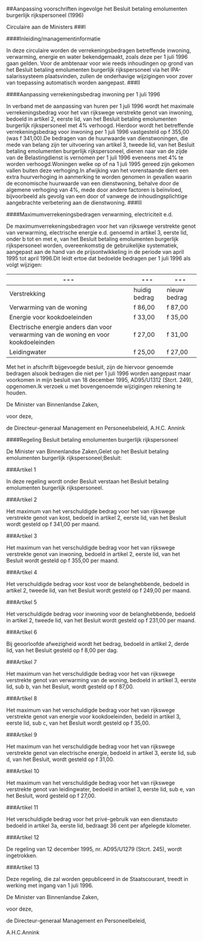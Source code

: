 <meta http-equiv='Content-Type' content='text/html; charset=utf-8' />

##Aanpassing voorschriften ingevolge het Besluit betaling emolumenten burgerlijk rijkspersoneel (1996)

Circulaire aan de Ministers
###I 

####Inleiding/managementinformatie

In deze circulaire worden de verrekeningsbedragen betreffende inwoning, verwarming, energie en water bekendgemaakt, zoals deze per 1 juli 1996 gaan gelden. Voor de ambtenaar voor wie reeds inhoudingen op grond van het Besluit betaling emolumenten burgerlijk rijkspersoneel via het IPA-salarissysteem plaatsvinden, zullen de onderhavige wijzigingen voor zover van toepassing automatisch worden aangepast. 
###II 

####Aanpassing verrekeningsbedrag inwoning per 1 juli 1996

In verband met de aanpassing van huren per 1 juli 1996 wordt het maximale verrekeningsbedrag voor het van rijkswege verstrekte genot van inwoning, bedoeld in artikel 2, eerste lid, van het Besluit betaling emolumenten burgerlijk rijkspersoneel met 4% verhoogd. Hierdoor wordt het betreffende verrekeningsbedrag voor inwoning per 1 juli 1996 vastgesteld op f 355,00 (was f 341,00).De bedragen van de huurwaarde van dienstwoningen, die mede van belang zijn ter uitvoering van artikel 3, tweede lid, van het Besluit betaling emolumenten burgerlijk rijkspersoneel, dienen naar van de zijde van de Belastingdienst is vernomen per 1 juli 1996 eveneens met 4% te worden verhoogd.Woningen welke op of na 1 juli 1995 gereed zijn gekomen vallen buiten deze verhoging.In afwijking van het vorenstaande dient een extra huurverhoging in aanmerking te worden genomen in gevallen waarin de economische huurwaarde van een dienstwoning, behalve door de algemene verhoging van 4%, mede door andere factoren is beïnvloed, bijvoorbeeld als gevolg van een door of vanwege de inhoudingsplichtige aangebrachte verbetering aan de dienstwoning. 
###III 

####Maximumverrekeningsbedragen verwarming, electriciteit e.d.

De maximumverrekeningsbedragen voor het van rijkswege verstrekte genot van verwarming, electrische energie e.d. genoemd in artikel 3, eerste lid, onder b tot en met e, van het Besluit betaling emolumenten burgerlijk rijkspersoneel worden, overeenkomstig de gebruikelijke systematiek, aangepast aan de hand van de prijsontwikkeling in de periode van april 1995 tot april 1996.Dit leidt ertoe dat bedoelde bedragen per 1 juli 1996 als volgt wijzigen:

| --- | --- | --- |
|---|---|---|
|Verstrekking  |huidig  bedrag  |nieuw bedrag |
|Verwarming van de woning  |f 86,00  |f 87,00 |
|Energie voor kookdoeleinden  |f 33,00  |f 35,00 |
|Electrische energie anders dan voor verwarming van de woning en voor kookdoeleinden  |f 27,00 | f 31,00 |
|Leidingwater  |f 25,00  |f 27,00 |

Met het in afschrift bijgevoegde besluit, zijn de hiervoor genoemde bedragen alsook bedragen die niet per 1 juli 1996 worden aangepast maar voorkomen in mijn besluit van 18 december 1995, AD95/U1312 (Stcrt. 249), opgenomen.Ik verzoek u met bovengenoemde wijzigingen rekening te houden. 

De 
Minister van Binnenlandse Zaken,

voor deze, 

de 
Directeur-generaal Management en Personeelsbeleid,
A.H.C. Annink   

####Regeling Besluit betaling emolumenten burgerlijk rijkspersoneel

De Minister van Binnenlandse Zaken,Gelet op het Besluit betaling emolumenten burgerlijk rijkspersoneel;Besluit: 

###Artikel 1 

In deze regeling wordt onder Besluit verstaan het Besluit betaling emolumenten burgerlijk rijkspersoneel. 

###Artikel 2 

Het maximum van het verschuldigde bedrag voor het van rijkswege verstrekte genot van kost, bedoeld in artikel 2, eerste lid, van het Besluit wordt gesteld op f 341,00 per maand. 

###Artikel 3 

Het maximum van het verschuldigde bedrag voor het van rijkswege verstrekte genot van inwoning, bedoeld in artikel 2, eerste lid, van het Besluit wordt gesteld op f 355,00 per maand. 

###Artikel 4 

Het verschuldigde bedrag voor kost voor de belanghebbende, bedoeld in artikel 2, tweede lid, van het Besluit wordt gesteld op f 249,00 per maand. 

###Artikel 5 

Het verschuldigde bedrag voor inwoning voor de belanghebbende, bedoeld in artikel 2, tweede lid, van het Besluit wordt gesteld op f 231,00 per maand. 

###Artikel 6 

Bij geoorloofde afwezigheid wordt het bedrag, bedoeld in artikel 2, derde lid, van het Besluit gesteld op f 8,00 per dag. 

###Artikel 7 

Het maximum van het verschuldigde bedrag voor het van rijkswege verstrekte genot van verwarming van de woning, bedoeld in artikel 3, eerste lid, sub b, van het Besluit, wordt gesteld op f 87,00. 

###Artikel 8 

Het maximum van het verschuldigde bedrag voor het van rijkswege verstrekte genot van energie voor kookdoeleinden, bedeld in artikel 3, eerste lid, sub c, van het Besluit wordt gesteld op f 35,00. 

###Artikel 9 

Het maximum van het verschuldigde bedrag voor het van rijkswege verstrekte genot van electrische energie, bedoeld in artikel 3, eerste lid, sub d, van het Besluit, wordt gesteld op f 31,00. 

###Artikel 10 

Het maximum van het verschuldigde bedrag voor het van rijkswege verstrekte genot van leidingwater, bedoeld in artikel 3, eerste lid, sub e, van het Besluit, word gesteld op f 27,00. 

###Artikel 11 

Het verschuldigde bedrag voor het privé-gebruik van een dienstauto bedoeld in artikel 3a, eerste lid, bedraagt 36 cent per afgelegde kilometer. 

###Artikel 12 

De regeling van 12 december 1995, nr. AD95/U1279 (Stcrt. 245), wordt ingetrokken. 

###Artikel 13 

Deze regeling, die zal worden gepubliceerd in de Staatscourant, treedt in werking met ingang van 1 juli 1996.

De 
Minister van Binnenlandse Zaken,

voor deze, 

de 
Directeur-generaal Management en Personeelbeleid, 

A.H.C.Annink
